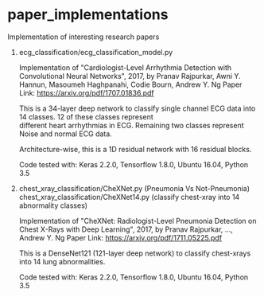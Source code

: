 # paper_implementations
Implementation of interesting research papers

1) ecg_classification/ecg_classification_model.py

    Implementation of "Cardiologist-Level Arrhythmia Detection with Convolutional Neural Networks", 2017, by
    Pranav Rajpurkar, Awni Y. Hannun, Masoumeh Haghpanahi, Codie Bourn, Andrew Y. Ng
    Paper Link: https://arxiv.org/pdf/1707.01836.pdf

    This is a 34-layer deep network to classify single channel ECG data into 14 classes. 12 of these classes represent    
    different   heart arrhythmias in ECG. Remaining two classes represent Noise and normal ECG data.

    Architecture-wise, this is a 1D residual network with 16 residual blocks.

    Code tested with:
    Keras 2.2.0, Tensorflow 1.8.0, Ubuntu 16.04, Python 3.5
  
2) chest_xray_classification/CheXNet.py     (Pneumonia Vs Not-Pneumonia)
   chest_xray_classification/CheXNet14.py   (classify chest-xray into 14 abnormality classes)
   
   Implementation of "CheXNet: Radiologist-Level Pneumonia Detection on Chest X-Rays with Deep Learning", 2017, by
   Pranav Rajpurkar, ..., Andrew Y. Ng
   Paper Link: https://arxiv.org/pdf/1711.05225.pdf
   
   This is a DenseNet121 (121-layer deep network) to classify chest-xrays into 14 lung abnormalities.
   
   Code tested with:
   Keras 2.2.0, Tensorflow 1.8.0, Ubuntu 16.04, Python 3.5
   
   
   



